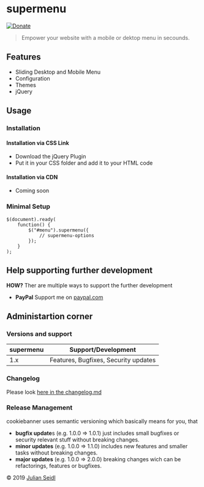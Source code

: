 # supermenu
[![Donate](https://img.shields.io/badge/Donate-PayPal-green.svg)](https://www.paypal.me/jseidlAT/10)
> Empower your website with a mobile or dektop menu in secounds.

## Features
- Sliding Desktop and Mobile Menu
- Configuration
- Themes
- jQuery

## Usage
### Installation

#### Installation via CSS Link
- Download the jQuery Plugin
- Put it in your CSS folder and add it to your HTML code

#### Installation via CDN
- Coming soon

### Minimal Setup

```       
$(document).ready(
    function() {
        $("#menu").supermenu({
            // supermenu-options
        });
    }
);
```

## Help supporting further development

**HOW?** Ther are multiple ways to support the further development
- **PayPal** Support me on [paypal.com](https://www.paypal.me/jseidlAT)

## Administartion corner

### Versions and support

| supermenu    | Support/Development                  |
| ------------ | ------------------------------------ |
| 1.x          | Features, Bugfixes, Security updates |

### Changelog

Please look [here in the changelog.md](https://github.com/Thejuse/supermenu/blob/master/CHANGELOG.md)

### Release Management
cookiebanner uses semantic versioning which basically means for you, that

- **bugfix update**s (e.g. 1.0.0 => 1.0.1) just includes small bugfixes or security relevant stuff without breaking changes.
- **minor updates** (e.g. 1.0.0 => 1.1.0) includes new features and smaller tasks without breaking changes.
- **major updates** (e.g. 1.0.0 => 2.0.0) breaking changes wich can be refactorings, features or bugfixes.

&copy; 2019 [Julian Seidl](https://www.jseidl.at)
